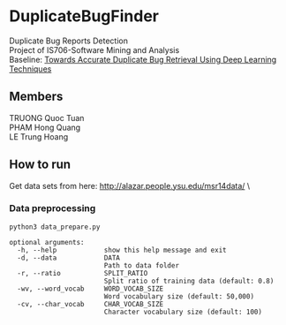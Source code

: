 # DuplicateBugFinder
Duplicate Bug Reports Detection\
Project of IS706-Software Mining and Analysis\
Baseline: [Towards Accurate Duplicate Bug Retrieval Using Deep Learning Techniques](http://ieeexplore.ieee.org/document/8094414/)

## Members
TRUONG Quoc Tuan\
PHAM Hong Quang\
LE Trung Hoang

## How to run
Get data sets from here: http://alazar.people.ysu.edu/msr14data/ \

### Data preprocessing
```
python3 data_prepare.py 
```
```
optional arguments:
  -h, --help            show this help message and exit
  -d, --data            DATA
                        Path to data folder
  -r, --ratio           SPLIT_RATIO
                        Split ratio of training data (default: 0.8)
  -wv, --word_vocab     WORD_VOCAB_SIZE
                        Word vocabulary size (default: 50,000)
  -cv, --char_vocab     CHAR_VOCAB_SIZE
                        Character vocabulary size (default: 100)
```
